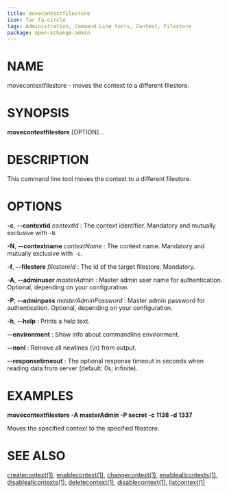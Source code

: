 ```yaml
---
title: movecontextfilestore
icon: far fa-circle
tags: Administration, Command Line tools, Context, Filestore
package: open-xchange-admin
---
```


# NAME

movecontextfilestore - moves the context to a different filestore. 

# SYNOPSIS

**movecontextfilestore** [OPTION]...

# DESCRIPTION

This command line tool moves the context to a different filestore. 

# OPTIONS

**-c**, **--contextid** *contextId*
: The context identifier. Mandatory and mutually exclusive with `-N`.

**-N**, **--contextname** *contextName*
: The context name. Mandatory and mutually exclusive with `-c`.

**-f**, **--filestore** *filestoreId*
: The id of the target filestore. Mandatory.
 
**-A**, **--adminuser** *masterAdmin*
: Master admin user name for authentication. Optional, depending on your configuration.

**-P**, **--adminpass** *masterAdminPassword*
: Master admin password for authentication. Optional, depending on your configuration.

**-h**, **--help**
: Prints a help text.

**--environment**
: Show info about commandline environment.

**--nonl**
: Remove all newlines (\\n) from output.

**--responsetimeout**
: The optional response timeout in seconds when reading data from server (default: 0s; infinite).

# EXAMPLES

**movecontextfilestore -A masterAdmin -P secret -c 1138 -d 1337**

Moves the specified context to the specified filestore.

# SEE ALSO

[createcontext(1)](createcontext), [enablecontext(1)](enablecontext), [changecontext(1)](changecontext), [enableallcontexts(1)](enableallcontexts), [disableallcontexts(1)](disableallcontexts), [deletecontext(1)](deletecontext), [disablecontext(1)](disablecontext), [listcontext(1)](listcontext)
